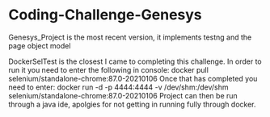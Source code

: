 # Coding-Challenge-Genesys
Genesys_Project is the most recent version, it implements testng and the page object model

DockerSelTest is the closest I came to completing this challenge.
In order to run it you need to enter the following in console:
docker pull selenium/standalone-chrome:87.0-20210106
Once that has completed you need to enter:
docker run -d -p 4444:4444 -v /dev/shm:/dev/shm selenium/standalone-chrome:87.0-20210106
Project can then be run through a java ide, apolgies for not getting in running fully through docker.
